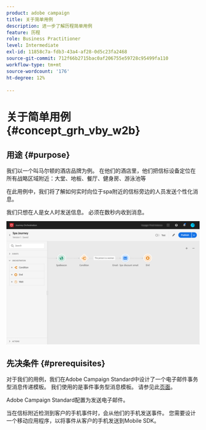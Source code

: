 ```yaml
---
product: adobe campaign
title: 关于简单用例
description: 进一步了解历程简单用例
feature: 历程
role: Business Practitioner
level: Intermediate
exl-id: 11858c7a-fdb3-43a4-af28-0d5c23fa2468
source-git-commit: 712f66b2715bac0af206755e59728c95499fa110
workflow-type: tm+mt
source-wordcount: '176'
ht-degree: 12%

---
```


# 关于简单用例{#concept_grh_vby_w2b}

## 用途 {#purpose}

我们以一个叫马尔顿的酒店品牌为例。 在他们的酒店里，他们把信标设备定位在所有战略区域附近：大堂、地板、餐厅、健身房、游泳池等

在此用例中，我们将了解如何实时向位于spa附近的信标旁边的人员发送个性化消息。

我们只想在人是女人时发送信息。 必须在数秒内收到消息。

![](../assets/journeyuc1_16.png)

## 先决条件 {#prerequisites}

对于我们的用例，我们在Adobe Campaign Standard中设计了一个电子邮件事务型消息传递模板。 我们使用的是事件事务型消息模板。 请参见此[页面](https://docs.adobe.com/content/help/zh-Hans/campaign-standard/using/communication-channels/transactional-messaging/about-transactional-messaging.html)。

Adobe Campaign Standard配置为发送电子邮件。

当在信标附近检测到客户的手机事件时，会从他们的手机发送事件。 您需要设计一个移动应用程序，以将事件从客户的手机发送到Mobile SDK。
